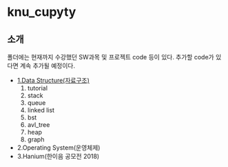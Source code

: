 # knu_cupyty
## 소개
폴더에는 현재까지 수강했던 SW과목 및 프로젝트 code 등이 있다. 추가할 code가 있다면 계속 추가될 예정이다.
<ul>
      <li><a href="#data">1.Data Structure(자료구조)</a>
            <ol>
               <li>tutorial</li>
               <li>stack</li>
               <li>queue</li>
               <li>linked list</li>
               <li>bst</li>
               <li>avl_tree</li>
               <li>heap</li>
               <li>graph</li>
            </ol>
      </li>
      <li>2.Operating System(운영체제)</li>
      <li>3.Hanium(한이음 공모전 2018)</li>
</ul>
